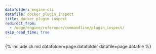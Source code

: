 ```yaml
---
datafolder: engine-cli
datafile: docker_plugin_inspect
title: docker plugin inspect
redirect_from:
  - /edge/engine/reference/commandline/plugin_inspect/
skip_read_time: true
---
```

<!--
This page is automatically generated from Docker's source code. If you want to
suggest a change to the text that appears here, open a ticket or pull request
in the source repository on GitHub:

https://github.com/docker/cli
-->
{% include cli.md datafolder=page.datafolder datafile=page.datafile %}
